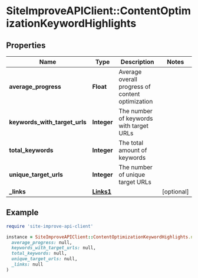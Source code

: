 # SiteImproveAPIClient::ContentOptimizationKeywordHighlights

## Properties

| Name | Type | Description | Notes |
| ---- | ---- | ----------- | ----- |
| **average_progress** | **Float** | Average overall progress of content optimization |  |
| **keywords_with_target_urls** | **Integer** | The number of keywords with target URLs |  |
| **total_keywords** | **Integer** | The total amount of keywords |  |
| **unique_target_urls** | **Integer** | The number of unique target URLs |  |
| **_links** | [**Links1**](Links1.md) |  | [optional] |

## Example

```ruby
require 'site-improve-api-client'

instance = SiteImproveAPIClient::ContentOptimizationKeywordHighlights.new(
  average_progress: null,
  keywords_with_target_urls: null,
  total_keywords: null,
  unique_target_urls: null,
  _links: null
)
```

